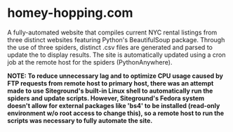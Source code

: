 # homey-hopping.com
A fully-automated website that compiles current NYC rental listings from three distinct websites featuring Python's BeautifulSoup package. Through the use of three spiders, distinct .csv files are generated and parsed to update the to display results. The site is automatically updated using a cron job at the remote host for the spiders (PythonAnywhere).

**NOTE: To reduce unnecessary lag and to optimize CPU usage caused by FTP requests from remote host to primary host, there was an attempt made to use Siteground's built-in Linux shell to automatically run the spiders and update scripts. However, Siteground's Fedora system doesn't allow for external packages like 'bs4' to be installed (read-only environment w/o root access to change this), so a remote host to run the scripts was necessary to fully automate the site.**
